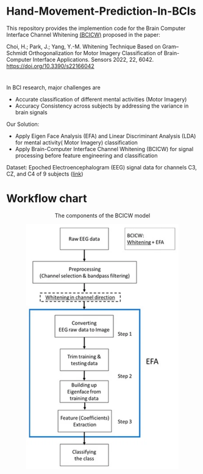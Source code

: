 # Hand-Movement-Prediction-In-BCIs

This repository provides the implemention code for the Brain Computer Interface Channel Whitening [(BCICW)](https://www.mdpi.com/1424-8220/22/16/6042) proposed in the paper:

Choi, H.; Park, J.; Yang, Y.-M. Whitening Technique Based on Gram–Schmidt Orthogonalization for Motor Imagery Classification of Brain-Computer Interface Applications. Sensors 2022, 22, 6042. https://doi.org/10.3390/s22166042

#

In BCI research, major challenges are
- Accurate classification of different mental activities (Motor Imagery)
- Accuracy Consistency across subjects by addressing the variance in brain signals

Our Solution:
- Apply Eigen Face Analysis (EFA) and Linear Discriminant Analysis (LDA) for mental activity( Motor Imagery) classification
- Apply Brain-Computer Interface Channel Whitening (BCICW) for signal processing before feature engineering and classification

Dataset:
Epoched Electroencephalogram (EEG) signal data for channels C3, CZ, and C4 of 9 subjects ([link](https://www.kaggle.com/competitions/ucsd-neural-data-challenge))


# Workflow chart


<p align="center">
The components of the BCICW model
</p>
<p align="center">
<img src="https://raw.githubusercontent.com/KJ-999/Controlling-Machines-with-Human-Brain/main/Assets/Workflow_BCI.webp?token=GHSAT0AAAAAACOLUMH7RMFHSR7Q5HDTYFDWZOSJHQA" alt="The components of the proposed BCICW model" width="400"/>
</p>
